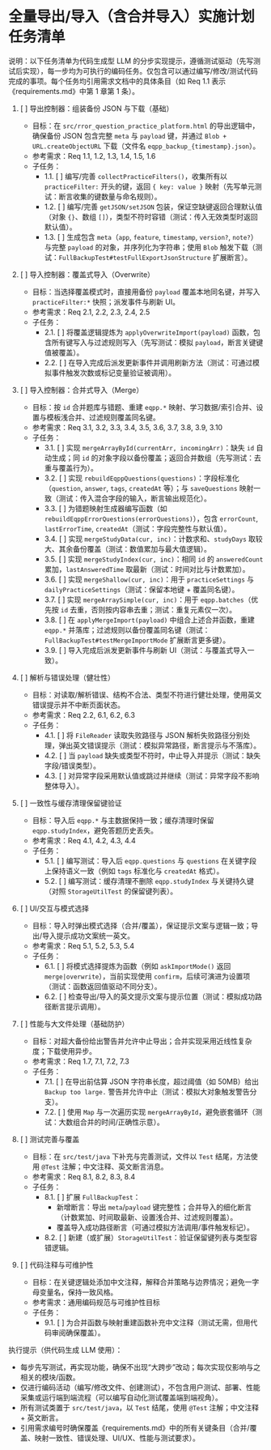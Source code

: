 # 全量导出/导入（含合并导入）实施计划任务清单

说明：以下任务清单为代码生成型 LLM 的分步实现提示，遵循测试驱动（先写测试后实现），每一步均为可执行的编码任务。仅包含可以通过编写/修改/测试代码完成的事项。每个任务均引用需求文档中的具体条目（如 Req 1.1 表示《requirements.md》中第 1 章第 1 条）。

1. [ ] 导出控制器：组装备份 JSON 与下载（基础）
   - 目标：在 `src/rror_question_practice_platform.html` 的导出逻辑中，确保备份 JSON 包含完整 `meta` 与 `payload` 键，并通过 `Blob + URL.createObjectURL` 下载（文件名 `eqpp_backup_{timestamp}.json`）。
   - 参考需求：Req 1.1, 1.2, 1.3, 1.4, 1.5, 1.6
   - 子任务：
     - 1.1. [ ] 编写/完善 `collectPracticeFilters()`，收集所有以 `practiceFilter:` 开头的键，返回 `{ key: value }` 映射（先写单元测试：断言收集的键数量与命名规则）。
     - 1.2. [ ] 编写/完善 `getJSON/setJSON` 包装，保证空缺键返回合理默认值（对象 `{}`、数组 `[]`），类型不符时容错（测试：传入无效类型时返回默认值）。
     - 1.3. [ ] 生成包含 `meta`（`app`, `feature`, `timestamp`, `version?`, `note?`）与完整 `payload` 的对象，并序列化为字符串；使用 `Blob` 触发下载（测试：`FullBackupTest#testFullExportJsonStructure` 扩展断言）。

2. [ ] 导入控制器：覆盖式导入（Overwrite）
   - 目标：当选择覆盖模式时，直接用备份 `payload` 覆盖本地同名键，并写入 `practiceFilter:*` 快照；派发事件与刷新 UI。
   - 参考需求：Req 2.1, 2.2, 2.3, 2.4, 2.5
   - 子任务：
     - 2.1. [ ] 将覆盖逻辑提炼为 `applyOverwriteImport(payload)` 函数，包含所有键写入与过滤规则写入（先写测试：模拟 `payload`，断言关键键值被覆盖）。
     - 2.2. [ ] 在导入完成后派发更新事件并调用刷新方法（测试：可通过模拟事件触发次数或标记变量验证被调用）。

3. [ ] 导入控制器：合并式导入（Merge）
   - 目标：按 `id` 合并题库与错题、重建 `eqpp.*` 映射、学习数据/索引合并、设置与模板浅合并、过滤规则覆盖同名键。
   - 参考需求：Req 3.1, 3.2, 3.3, 3.4, 3.5, 3.6, 3.7, 3.8, 3.9, 3.10
   - 子任务：
     - 3.1. [ ] 实现 `mergeArrayById(currentArr, incomingArr)`：缺失 `id` 自动生成；同 `id` 的对象字段以备份覆盖；返回合并数组（先写测试：去重与覆盖行为）。
     - 3.2. [ ] 实现 `rebuildEqppQuestions(questions)`：字段标准化（`question`, `answer`, `tags`, `createdAt` 等）；与 `saveQuestions` 映射一致（测试：传入混合字段的输入，断言输出规范化）。
     - 3.3. [ ] 为错题映射生成器编写函数（如 `rebuildEqppErrorQuestions(errorQuestions)`），包含 `errorCount`, `lastErrorTime`, `createdAt`（测试：字段完整性与默认值）。
     - 3.4. [ ] 实现 `mergeStudyData(cur, inc)`：计数求和、`studyDays` 取较大、其余备份覆盖（测试：数值累加与最大值逻辑）。
     - 3.5. [ ] 实现 `mergeStudyIndex(cur, inc)`：相同 `id` 的 `answeredCount` 累加，`lastAnsweredTime` 取最新（测试：时间对比与计数累加）。
     - 3.6. [ ] 实现 `mergeShallow(cur, inc)`：用于 `practiceSettings` 与 `dailyPracticeSettings`（测试：保留本地键 + 覆盖同名键）。
     - 3.7. [ ] 实现 `mergeArraySimple(cur, inc)`：用于 `eqpp.batches`（优先按 `id` 去重，否则按内容串去重；测试：重复元素仅一次）。
     - 3.8. [ ] 在 `applyMergeImport(payload)` 中组合上述合并函数，重建 `eqpp.*` 并落库；过滤规则以备份覆盖同名键（测试：`FullBackupTest#testMergeImportMode` 扩展断言更多键）。
     - 3.9. [ ] 导入完成后派发更新事件与刷新 UI（测试：与覆盖式导入一致）。

4. [ ] 解析与错误处理（健壮性）
   - 目标：对读取/解析错误、结构不合法、类型不符进行健壮处理，使用英文错误提示并不中断页面状态。
   - 参考需求：Req 2.2, 6.1, 6.2, 6.3
   - 子任务：
     - 4.1. [ ] 将 `FileReader` 读取失败路径与 JSON 解析失败路径分别处理，弹出英文错误提示（测试：模拟异常路径，断言提示与不落库）。
     - 4.2. [ ] 当 `payload` 缺失或类型不符时，中止导入并提示（测试：缺失字段/错误类型）。
     - 4.3. [ ] 对异常字段采用默认值或跳过并继续（测试：异常字段不影响整体导入）。

5. [ ] 一致性与缓存清理保留键验证
   - 目标：导入后 `eqpp.*` 与主数据保持一致；缓存清理时保留 `eqpp.studyIndex`，避免答题历史丢失。
   - 参考需求：Req 4.1, 4.2, 4.3, 4.4
   - 子任务：
     - 5.1. [ ] 编写测试：导入后 `eqpp.questions` 与 `questions` 在关键字段上保持语义一致（例如 `tags` 标准化与 `createdAt` 格式）。
     - 5.2. [ ] 编写测试：缓存清理不删除 `eqpp.studyIndex` 与关键持久键（对照 `StorageUtilTest` 的保留键列表）。

6. [ ] UI/交互与模式选择
   - 目标：导入时弹出模式选择（合并/覆盖），保证提示文案与逻辑一致；导出/导入提示成功文案统一英文。
   - 参考需求：Req 5.1, 5.2, 5.3, 5.4
   - 子任务：
     - 6.1. [ ] 将模式选择提炼为函数（例如 `askImportMode()` 返回 `merge|overwrite`），当前实现使用 `confirm`，后续可演进为设置项（测试：函数返回值驱动不同分支）。
     - 6.2. [ ] 检查导出/导入的英文提示文案与提示位置（测试：模拟成功路径断言提示调用）。

7. [ ] 性能与大文件处理（基础防护）
   - 目标：对超大备份给出警告并允许中止导出；合并实现采用近线性复杂度；下载使用异步。
   - 参考需求：Req 1.7, 7.1, 7.2, 7.3
   - 子任务：
     - 7.1. [ ] 在导出前估算 JSON 字符串长度，超过阈值（如 50MB）给出 `Backup too large.` 警告并允许中止（测试：模拟大对象触发警告分支）。
     - 7.2. [ ] 使用 `Map` 与一次遍历实现 `mergeArrayById`，避免嵌套循环（测试：大数组合并的时间/正确性示意）。

8. [ ] 测试完善与覆盖
   - 目标：在 `src/test/java` 下补充与完善测试，文件以 `Test` 结尾，方法使用 `@Test` 注解；中文注释、英文断言消息。
   - 参考需求：Req 8.1, 8.2, 8.3, 8.4
   - 子任务：
     - 8.1. [ ] 扩展 `FullBackupTest`：
       - 新增断言：导出 `meta`/`payload` 键完整性；合并导入的细化断言（计数累加、时间取最新、设置浅合并、过滤规则覆盖）。
       - 覆盖导入成功路径断言（可通过模拟方法调用/事件触发标记）。
     - 8.2. [ ] 新建（或扩展）`StorageUtilTest`：验证保留键列表与类型容错逻辑。

9. [ ] 代码注释与可维护性
   - 目标：在关键逻辑处添加中文注释，解释合并策略与边界情况；避免一字母变量名，保持一致风格。
   - 参考需求：通用编码规范与可维护性目标
   - 子任务：
     - 9.1. [ ] 为合并函数与映射重建函数补充中文注释（测试无需，但用代码审阅确保覆盖）。

执行提示（供代码生成 LLM 使用）：
- 每步先写测试，再实现功能，确保不出现“大跨步”改动；每次实现仅影响与之相关的模块/函数。
- 仅进行编码活动（编写/修改文件、创建测试），不包含用户测试、部署、性能采集或运行端到端流程（可以编写自动化测试覆盖端到端视角）。
- 所有测试类置于 `src/test/java`，以 `Test` 结尾，使用 `@Test` 注解；中文注释 + 英文断言。
- 引用需求编号时确保覆盖《requirements.md》中的所有关键条目（合并/覆盖、映射一致性、错误处理、UI/UX、性能与测试要求）。
